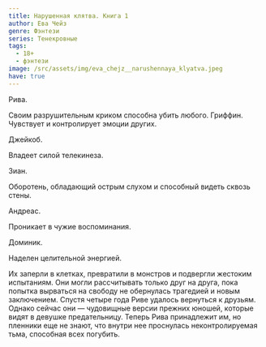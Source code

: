 ```yaml
---
title: Нарушенная клятва. Книга 1
author: Ева Чейз
genre: Фэнтези
series: Тенекровные
tags:
  - 18+
  - фэнтези
image: /src/assets/img/eva_chejz__narushennaya_klyatva.jpeg
have: true
---
```

Рива. 

Своим разрушительным криком способна убить любого. Гриффин. Чувствует и контролирует эмоции других. 

Джейкоб. 

Владеет силой телекинеза. 

Зиан. 

Оборотень, обладающий острым слухом и способный видеть сквозь стены. 

Андреас. 

Проникает в чужие воспоминания.

Доминик. 

Наделен целительной энергией. 



Их заперли в клетках, превратили в монстров и подвергли жестоким испытаниям. Они могли рассчитывать только друг на друга, пока попытка вырваться на свободу не обернулась трагедией и новым заключением. Спустя четыре года Риве удалось вернуться к друзьям. Однако сейчас они — чудовищные версии прежних юношей, которые видят в девушке предательницу. Теперь Рива принадлежит им, но пленники еще не знают, что внутри нее проснулась неконтролируемая тьма, способная всех погубить.
